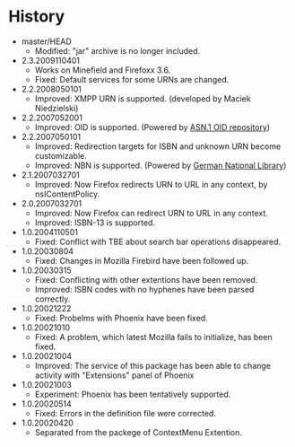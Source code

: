 # History

 - master/HEAD
   * Modified: "jar" archive is no longer included.
 - 2.3.2009110401
   * Works on Minefield and Firefoxx 3.6.
   * Fixed: Default services for some URNs are changed.
 - 2.2.2008050101
   * Improved: XMPP URN is supported. (developed by Maciek Niedzielski)
 - 2.2.2007052001
   * Improved: OID is supported. (Powered by [ASN.1 OID repository](http://asn1.elibel.tm.fr/oid/index.htm))
 - 2.2.2007050101
   * Improved: Redirection targets for ISBN and unknown URN become customizable.
   * Improved: NBN is supported. (Powered by [German National Library](http://nbn-resolving.org/))
 - 2.1.2007032701
   * Improved: Now Firefox redirects URN to URL in any context, by nsIContentPolicy.
 - 2.0.2007032701
   * Improved: Now Firefox can redirect URN to URL in any context.
   * Improved: ISBN-13 is supported.
 - 1.0.2004110501
   * Fixed: Conflict with TBE about search bar operations disappeared.
 - 1.0.20030804
   * Fixed: Changes in Mozilla Firebird have been followed up.
 - 1.0.20030315
   * Fixed: Conflicting with other extentions have been removed.
   * Improved: ISBN codes with no hyphenes have been parsed correctly.
 - 1.0.20021222
   * Fixed: Probelms with Phoenix have been fixed.
 - 1.0.20021010
   * Fixed: A problem, which latest Mozilla fails to initialize, has been fixed.
 - 1.0.20021004
   * Improved: The service of this package has been able to change activity with "Extensions" panel of Phoenix
 - 1.0.20021003
   * Experiment: Phoenix has been tentatively supported.
 - 1.0.20020514
   * Fixed: Errors in the definition file were corrected.
 - 1.0.20020420
   * Separated from the packege of ContextMenu Extention.

